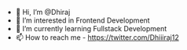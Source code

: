 - 👋 Hi, I’m @Dhiraj
- 👀 I’m interested in Frontend Development
- 🌱 I’m currently learning Fullstack Development
- 📫 How to reach me - https://twitter.com/Dhiiiraj12

<!---
Dhiiiraj1/Dhiiiraj1 is a ✨ special ✨ repository because its `README.md` (this file) appears on your GitHub profile.
You can click the Preview link to take a look at your changes.
--->
